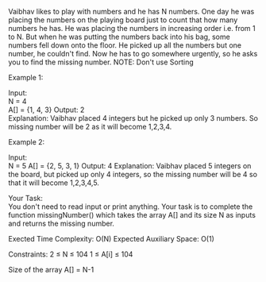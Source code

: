 Vaibhav likes to play with numbers and he has N numbers. One day he was placing the numbers on the playing board just to count that how many numbers he has. He was placing the numbers in increasing order i.e. from 1 to N. But when he was putting the numbers back into his bag, some numbers fell down onto the floor. He picked up all the numbers but one number, he couldn't find. Now he has to go somewhere urgently, so he asks you to find the missing number.
NOTE: Don't use Sorting


Example 1:

Input:                                                       
N = 4                                        
A[] = {1, 4, 3}
Output:
2     
Explanation:
Vaibhav placed 4 integers but he picked
up only 3 numbers. So missing number
will be 2 as it will become 1,2,3,4.
 

Example 2:

Input:                        
N = 5
A[] = {2, 5, 3, 1}
Output:
4
Explanation:
Vaibhav placed 5 integers on the board,
but picked up only 4 integers, so the
missing number will be 4 so that it
will become 1,2,3,4,5.
 

Your Task:  
You don't need to read input or print anything. Your task is to complete the function missingNumber() which takes the array A[] and its size N as inputs and returns the missing number.

 

Exected Time Complexity: O(N)
Expected Auxiliary Space: O(1)


Constraints:
2 ≤ N ≤ 104
1 ≤ A[i] ≤ 104

Size of the array A[] = N-1 


